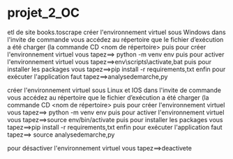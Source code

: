 # projet_2_OC
etl de site books.toscrape
créer l'environnement virtuel sous Windows
dans l'invite de commande vous accédez au répertoire que le fichier d’exécution  a été charger (la commande CD <nom de répertoire>
puis pour créer  l'environnement virtuel vous tapez==> python -m venv env
puis pour activer  l'environnement virtuel vous tapez==>env\\scripts\\activate,bat
puis pour installer les packages  vous tapez==>pip install -r requirements,txt
enfin pour exécuter l'application faut tapez==>analysedemarche,py

créer l'environnement virtuel sous Linux et IOS
dans l'invite de commande vous accédez au répertoire que le fichier d’exécution  a été charger (la commande CD <nom de répertoire>
puis pour créer  l'environnement virtuel vous tapez==> python -m venv env
puis pour activer  l'environnement virtuel vous tapez==>source env/bin/activate 
puis pour installer les packages  vous tapez==>pip install -r requirements,txt
enfin pour exécuter l'application faut tapez==> source analysedemarche,py

pour désactiver  l'environnement virtuel  vous tapez==>deactivete
